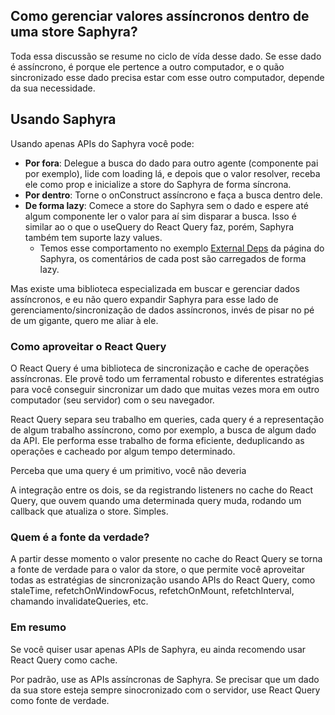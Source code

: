 ## Como gerenciar valores assíncronos dentro de uma store Saphyra?
Toda essa discussão se resume no ciclo de vída desse dado. Se esse dado é assíncrono, é porque ele pertence a outro computador, e o quão sincronizado esse dado precisa estar com esse outro computador, depende da sua necessidade.

## Usando Saphyra
Usando apenas APIs do Saphyra você pode:
- **Por fora**: Delegue a busca do dado para outro agente (componente pai por exemplo), lide com loading lá, e depois que o valor resolver, receba ele como prop e inicialize a store do Saphyra de forma síncrona.
- **Por dentro**: Torne o onConstruct assíncrono e faça a busca dentro dele.
- **De forma lazy**: Comece a store do Saphyra sem o dado e espere até algum componente ler o valor para aí sim disparar a busca. Isso é similar ao o que o useQuery do React Query faz, porém, Saphyra também tem suporte lazy values.
  - Temos esse comportamento no exemplo [External Deps](https://www.saphyra.dev/external-deps) da página do Saphyra, os comentários de cada post são carregados de forma lazy.

Mas existe uma biblioteca especializada em buscar e gerenciar dados assíncronos, e eu não quero expandir Saphyra para esse lado de gerenciamento/sincronização de dados assíncronos, invés de pisar no pé de um gigante, quero me aliar à ele.

### Como aproveitar o React Query
O React Query é uma biblioteca de sincronização e cache de operações assíncronas. Ele provê todo um ferramental robusto e diferentes estratégias para você conseguir sincronizar um dado que muitas vezes mora em outro computador (seu servidor) com o seu navegador. 

React Query separa seu trabalho em queries, cada query é a representação de algum trabalho assíncrono, como por exemplo, a busca de algum dado da API. Ele performa esse trabalho de forma eficiente, deduplicando as operações e cacheado por algum tempo determinado.

Perceba que uma query é um primitivo, você não deveria 

A integração entre os dois, se da registrando listeners no cache do React Query, que ouvem quando uma determinada query muda, rodando um callback que atualiza o store. Simples.


### Quem é a fonte da verdade?
A partir desse momento o valor presente no cache do React Query se torna a fonte de verdade para o valor da store, o que permite você aproveitar todas as estratégias de sincronização usando APIs do React Query, como staleTime, refetchOnWindowFocus, refetchOnMount, refetchInterval, chamando invalidateQueries, etc.

### Em resumo
Se você quiser usar apenas APIs de Saphyra, eu ainda recomendo usar React Query como cache.

Por padrão, use as APIs assíncronas de Saphyra. Se precisar que um dado da sua store esteja sempre sinocronizado com o servidor, use React Query como fonte de verdade.
